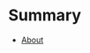 



# Summary

- [About](./about.md)















<!----------------------------------------------------------------------------->


